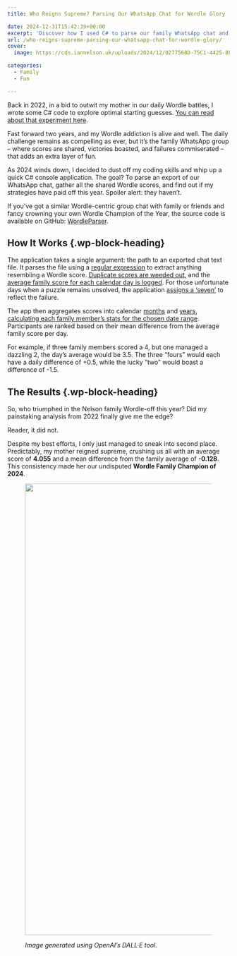 ```yaml
---
title: Who Reigns Supreme? Parsing Our WhatsApp Chat for Wordle Glory

date: 2024-12-31T15:42:39+00:00
excerpt: 'Discover how I used C# to parse our family WhatsApp chat and crown our 2024 Wordle Champion!'
url: /who-reigns-supreme-parsing-our-whatsapp-chat-for-wordle-glory/
cover: 
  image: https://cdn.iannelson.uk/uploads/2024/12/0277568D-75C1-4425-8F5B-48DD1EFE2A7E.jpeg

categories:
  - Family
  - Fun

---
```

Back in 2022, in a bid to outwit my mother in our daily Wordle battles, I wrote some C# code to explore optimal starting guesses. [You can read about that experiment&nbsp;here][1].

Fast forward two years, and my Wordle addiction is alive and well. The daily challenge remains as compelling as ever, but it’s the family WhatsApp group – where scores are shared, victories boasted, and failures commiserated – that adds an extra layer of fun.

As 2024 winds down, I decided to dust off my coding skills and whip up a quick C# console application. The goal? To parse an export of our WhatsApp chat, gather all the shared Wordle scores, and find out if my strategies have paid off this year. Spoiler alert: they haven’t.

If you’ve got a similar Wordle-centric group chat with family or friends and fancy crowning your own Wordle Champion of the Year, the source code is available on GitHub:&nbsp;[WordleParser][2].

## How It Works {.wp-block-heading}

The application takes a single argument: the path to an exported chat text file. It parses the file using a [regular expression][3] to extract anything resembling a Wordle score. [Duplicate scores are weeded out][4], and the [average family score for each calendar day is logged][5]. For those unfortunate days when a puzzle remains unsolved, the application [assigns a ‘seven’][6] to reflect the failure.

The app then aggregates scores into calendar [months][7] and [years][8], [calculating each family member’s stats for the chosen date range][9]. Participants are ranked based on their mean difference from the average family score per day.

For example, if three family members scored a 4, but one managed a dazzling 2, the day’s average would be 3.5. The three “fours” would each have a daily difference of +0.5, while the lucky “two” would boast a difference of -1.5.

## The Results {.wp-block-heading}

So, who triumphed in the Nelson family Wordle-off this year? Did my painstaking analysis from 2022 finally give me the edge?

Reader, it did not.

Despite my best efforts, I only just managed to sneak into second place. Predictably, my mother reigned supreme, crushing us all with an average score of&nbsp;**4.055**&nbsp;and a mean difference from the family average of&nbsp;**-0.128**. This consistency made her our undisputed&nbsp;**Wordle Family Champion of 2024**.<figure class="wp-block-image size-full">

<img loading="lazy" decoding="async" width="1024" height="1024" src="https://cdn.iannelson.uk/uploads/2024/12/7DD41AB4-B664-4276-B1A1-3E9EA0F0DFB7-1.jpeg" alt="" class="wp-image-10309" srcset="https://cdn.iannelson.uk/uploads/2024/12/7DD41AB4-B664-4276-B1A1-3E9EA0F0DFB7-1.jpeg 1024w, https://cdn.iannelson.uk/uploads/2024/12/7DD41AB4-B664-4276-B1A1-3E9EA0F0DFB7-1-300x300.jpeg 300w, https://cdn.iannelson.uk/uploads/2024/12/7DD41AB4-B664-4276-B1A1-3E9EA0F0DFB7-1-150x150.jpeg 150w, https://cdn.iannelson.uk/uploads/2024/12/7DD41AB4-B664-4276-B1A1-3E9EA0F0DFB7-1-768x768.jpeg 768w, https://cdn.iannelson.uk/uploads/2024/12/7DD41AB4-B664-4276-B1A1-3E9EA0F0DFB7-1-600x600.jpeg 600w" sizes="auto, (max-width: 1024px) 100vw, 1024px" /> <figcaption class="wp-element-caption">_Image generated using OpenAI’s DALL·E tool._</figcaption></figure>

 [1]: https://blog.iannelson.uk/the-best-wordle-starter-words/
 [2]: https://github.com/ianfnelson/WordleParser
 [3]: https://github.com/ianfnelson/WordleParser/blob/main/WordleParser/WordleParser.cs#L46
 [4]: https://github.com/ianfnelson/WordleParser/blob/main/WordleParser/WordleParser.cs#L27
 [5]: https://github.com/ianfnelson/WordleParser/blob/main/WordleParser/WordleParser.cs#L32
 [6]: https://github.com/ianfnelson/WordleParser/blob/main/WordleParser/WordleParser.cs#L59
 [7]: https://github.com/ianfnelson/WordleParser/blob/main/WordleParser/WordleParser.cs#L17
 [8]: https://github.com/ianfnelson/WordleParser/blob/main/WordleParser/WordleParser.cs#L11
 [9]: https://github.com/ianfnelson/WordleParser/blob/main/WordleParser/WordleParser.cs#L76